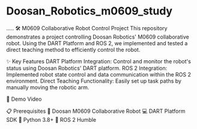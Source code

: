 # Doosan_Robotics_m0609_study
.....
🛠️ M0609 Collaborative Robot Control Project
This repository demonstrates a project controlling Doosan Robotics' M0609 collaborative robot. Using the DART Platform and ROS 2, we implemented and tested a direct teaching method to efficiently control the robot.

✨ Key Features
DART Platform Integration:
Control and monitor the robot's status using Doosan Robotics' DART platform.
ROS 2 Integration:
Implemented robot state control and data communication within the ROS 2 environment.
Direct Teaching Functionality:
Easily set up task paths by manually moving the robotic arm.

🎥 Demo Video


📋 Prerequisites
🤖 Doosan M0609 Collaborative Robot
💻 DART Platform SDK
🐍 Python 3.8+
🐾 ROS 2 Humble
